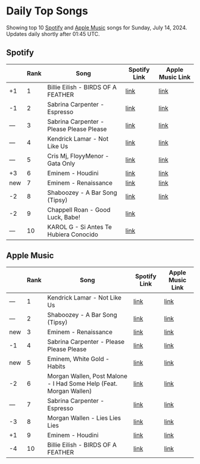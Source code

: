 # Daily Top Songs

Showing top 10 [Spotify](#spotify) and [Apple Music](#apple-music) songs for Sunday, July 14, 2024. Updates daily shortly after 01:45 UTC.

## Spotify

|             | Rank            | Song            | Spotify Link                    | Apple Music Link                                                                             |
| ----------- | --------------- | --------------- | ------------------------------- | -------------------------------------------------------------------------------------------- |
| +1 | 1 | Billie Eilish - BIRDS OF A FEATHER | [link](https://open.spotify.com/track/6dOtVTDdiauQNBQEDOtlAB) | [link](https://music.apple.com/us/song/birds-of-a-feather/1739659142) |
| -1 | 2 | Sabrina Carpenter - Espresso | [link](https://open.spotify.com/track/2qSkIjg1o9h3YT9RAgYN75) | [link](https://music.apple.com/us/song/espresso/1740212434) |
| — | 3 | Sabrina Carpenter - Please Please Please | [link](https://open.spotify.com/track/5N3hjp1WNayUPZrA8kJmJP) | [link](https://music.apple.com/us/song/please-please-please/1750307080) |
| — | 4 | Kendrick Lamar - Not Like Us | [link](https://open.spotify.com/track/6AI3ezQ4o3HUoP6Dhudph3) | [link](https://music.apple.com/us/song/not-like-us/1744776167) |
| — | 5 | Cris Mj, FloyyMenor - Gata Only | [link](https://open.spotify.com/track/6XjDF6nds4DE2BBbagZol6) | [link](https://music.apple.com/us/song/gata-only/1727813561) |
| +3 | 6 | Eminem - Houdini | [link](https://open.spotify.com/track/2HYFX63wP3otVIvopRS99Z) | [link](https://music.apple.com/us/song/houdini/1748971748) |
| new | 7 | Eminem - Renaissance | [link](https://open.spotify.com/track/55u5QIlEuzCipJBtZPdJio) | [link](https://music.apple.com/us/song/renaissance/1755022179) |
| -2 | 8 | Shaboozey - A Bar Song (Tipsy) | [link](https://open.spotify.com/track/2FQrifJ1N335Ljm3TjTVVf) | [link](https://music.apple.com/us/song/a-bar-song-tipsy/1737085899) |
| -2 | 9 | Chappell Roan - Good Luck, Babe! | [link](https://open.spotify.com/track/0WbMK4wrZ1wFSty9F7FCgu) |  |
| — | 10 | KAROL G - Si Antes Te Hubiera Conocido | [link](https://open.spotify.com/track/6WatFBLVB0x077xWeoVc2k) |  |

## Apple Music

|             | Rank            | Song            | Spotify Link                    | Apple Music Link                   |
| ----------- | --------------- | --------------- | ------------------------------- | ---------------------------------- |
| — | 1 | Kendrick Lamar - Not Like Us | [link](https://open.spotify.com/track/6AI3ezQ4o3HUoP6Dhudph3) | [link](https://music.apple.com/us/song/not-like-us/1744776167) |
| — | 2 | Shaboozey - A Bar Song (Tipsy) | [link](https://open.spotify.com/track/2FQrifJ1N335Ljm3TjTVVf) | [link](https://music.apple.com/us/song/a-bar-song-tipsy/1737085899) |
| new | 3 | Eminem - Renaissance | [link](https://open.spotify.com/track/55u5QIlEuzCipJBtZPdJio) | [link](https://music.apple.com/us/song/renaissance/1755022179) |
| -1 | 4 | Sabrina Carpenter - Please Please Please | [link](https://open.spotify.com/track/5N3hjp1WNayUPZrA8kJmJP) | [link](https://music.apple.com/us/song/please-please-please/1750307080) |
| new | 5 | Eminem, White Gold - Habits | [link](https://open.spotify.com/track/7I3RalBqE7ZE0RSxgGlGlm) | [link](https://music.apple.com/us/song/habits/1755022181) |
| -2 | 6 | Morgan Wallen, Post Malone - I Had Some Help (Feat. Morgan Wallen) | [link](https://open.spotify.com/track/7221xIgOnuakPdLqT0F3nP) | [link](https://music.apple.com/us/song/i-had-some-help-feat-morgan-wallen/1744439049) |
| — | 7 | Sabrina Carpenter - Espresso | [link](https://open.spotify.com/track/2qSkIjg1o9h3YT9RAgYN75) | [link](https://music.apple.com/us/song/espresso/1740212434) |
| -3 | 8 | Morgan Wallen - Lies Lies Lies | [link](https://open.spotify.com/track/7Fzl7QaTu47WyP9R5S5mh5) | [link](https://music.apple.com/us/song/lies-lies-lies/1754189283) |
| +1 | 9 | Eminem - Houdini | [link](https://open.spotify.com/track/2HYFX63wP3otVIvopRS99Z) | [link](https://music.apple.com/us/song/houdini/1748971748) |
| -4 | 10 | Billie Eilish - BIRDS OF A FEATHER | [link](https://open.spotify.com/track/6dOtVTDdiauQNBQEDOtlAB) | [link](https://music.apple.com/us/song/birds-of-a-feather/1739659142) |

